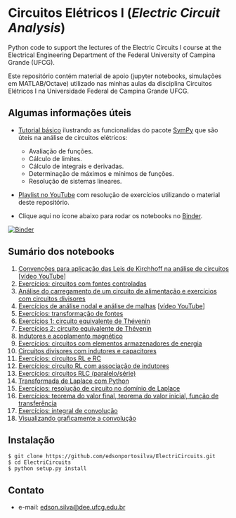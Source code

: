 # Circuitos Elétricos I (*Electric Circuit Analysis*)
Python code to support the lectures of the Electric Circuits I course at the Electrical Engineering Department of the Federal University of Campina Grande (UFCG).

Este repositório contém material de apoio (jupyter notebooks, simulações em MATLAB/Octave) utilizado nas minhas aulas da disciplina Circuitos Elétricos I na Universidade Federal de Campina Grande UFCG. 

## Algumas informações úteis
* [Tutorial básico](https://github.com/edsonportosilva/ElectricCircuits/blob/master/Jupyter%20notebooks/Tutorial%20Sympy%20-%20Python%20para%20Circuitos%20Eletricos%20I%20.ipynb) ilustrando as funcionalidas do pacote [SymPy](https://www.sympy.org/pt/index.html) que são úteis na análise de circuitos elétricos:
  * Avaliação de funções.
  * Cálculo de limites.
  * Cálculo de integrais e derivadas.
  * Determinação de máximos e mínimos de funções.
  * Resolução de sistemas lineares.

* [Playlist no YouTube](https://www.youtube.com/playlist?list=PLCdbPtPv2u2qrtZAyDACc0v0fOb3j9pWD) com resolução de exercícios utilizando o material deste repositório.
* Clique aqui no ícone abaixo para rodar os notebooks no [Binder](https://mybinder.org/).

[![Binder](https://mybinder.org/badge_logo.svg)](https://mybinder.org/v2/gh/edsonportosilva/ElectricCircuits/HEAD?urlpath=lab)

## Sumário dos notebooks

1. [Convenções para aplicação das Leis de Kirchhoff na análise de circuitos](https://github.com/edsonportosilva/ElectricCircuits/blob/master/Jupyter%20notebooks/Circuitos%20El%C3%A9tricos%20I%20-%20Semana%201%20-%20Conven%C3%A7%C3%B5es%20para%20aplica%C3%A7%C3%A3o%20das%20Leis%20de%20Kirchhoff.ipynb) [[vídeo YouTube](https://www.youtube.com/watch?v=wIywW9MLRxU)]
2. [Exercícios: circuitos com fontes controladas](https://github.com/edsonportosilva/ElectricCircuits/blob/master/Jupyter%20notebooks/Circuitos%20El%C3%A9tricos%20I%20-%20Semana%202.1%20-%20Exerc%C3%ADcios%20com%20fontes%20controladas%20.ipynb)
3. [Análise do carregamento de um circuito de alimentação e exercícios com circuitos divisores](https://github.com/edsonportosilva/ElectricCircuits/blob/master/Jupyter%20notebooks/Circuitos%20El%C3%A9tricos%20I%20-%20Semana%202.2%20-%20Circuitos%20divisores.ipynb)
4. [Exercícios de análise nodal e análise de malhas](https://github.com/edsonportosilva/ElectricCircuits/blob/master/Jupyter%20notebooks/Circuitos%20El%C3%A9tricos%20I%20-%20Semana%203%20-%20An%C3%A1lise%20nodal%20e%20an%C3%A1lise%20de%20malhas%20(tens%C3%B5es%20de%20n%C3%B3%20e%20correntes%20de%20malha).ipynb) [[vídeo YouTube](https://www.youtube.com/watch?v=XjCG_wkyN98)]
5. [Exercícios: transformação de fontes](https://github.com/edsonportosilva/ElectricCircuits/blob/master/Jupyter%20notebooks/Circuitos%20El%C3%A9tricos%20I%20-%20Semana%204.1%20-%20Transforma%C3%A7%C3%B5es%20de%20fontes.ipynb)
6. [Exercícios 1: circuito equivalente de Thévenin](https://github.com/edsonportosilva/ElectricCircuits/blob/master/Jupyter%20notebooks/Circuitos%20El%C3%A9tricos%20I%20-%20Semana%204.2%20-%20Circuito%20equivalente%20de%20Th%C3%A9venin.ipynb)
7. [Exercícios 2: circuito equivalente de Thévenin](https://github.com/edsonportosilva/ElectricCircuits/blob/master/Jupyter%20notebooks/Circuitos%20El%C3%A9tricos%20I%20-%20Semana%205%20-%20Exerc%C3%ADcio%20circuito%20equivalente%20de%20Th%C3%A9venin.ipynb)
8. [Indutores e acoplamento magnético](https://github.com/edsonportosilva/ElectricCircuits/blob/master/Jupyter%20notebooks/Circuitos%20El%C3%A9tricos%20I%20-%20Semana%206.1%20-%20Indutores%20e%20acoplamento%20magn%C3%A9tico.ipynb)
9. [Exercícios: circuitos com elementos armazenadores de energia](https://github.com/edsonportosilva/ElectricCircuits/blob/master/Jupyter%20notebooks/Circuitos%20El%C3%A9tricos%20I%20-%20Semana%206.2%20-%20Armazenamento%20de%20energia.ipynb)
10. [Circuitos divisores com indutores e capacitores](https://github.com/edsonportosilva/ElectricCircuits/blob/master/Jupyter%20notebooks/Circuitos%20El%C3%A9tricos%20I%20-%20Semana%207.1%20-%20Divisores%20de%20tens%C3%A3o%20e%20corrente%20com%20indutores%20e%20capacitores.ipynb)
11. [Exercícios: circuitos RL e RC](https://github.com/edsonportosilva/ElectricCircuits/blob/master/Jupyter%20notebooks/Circuitos%20El%C3%A9tricos%20I%20-%20Semana%208.1%20-%20Circuitos%20RL%20e%20RC%20de%20primeira%20ordem.ipynb)
12. [Exercícios: circuito RL com associação de indutores](https://github.com/edsonportosilva/ElectricCircuits/blob/master/Jupyter%20notebooks/Circuitos%20El%C3%A9tricos%20I%20-%20Semana%2010%20-%20Exerc%C3%ADcio%20circuito%20RL%20equivalente.ipynb)
13. [Exercícios: circuitos RLC (paralelo/série)](https://github.com/edsonportosilva/ElectricCircuits/blob/master/Jupyter%20notebooks/Circuitos%20El%C3%A9tricos%20I%20-%20Semana%208.2%20-%20Circuitos%20RLC%20de%20segunda%20ordem.ipynb)
14. [Transformada de Laplace com Python](https://github.com/edsonportosilva/ElectricCircuits/blob/master/Jupyter%20notebooks/Circuitos%20El%C3%A9tricos%20I%20-%20Semana%2011.1%20-%20A%20transformada%20de%20Laplace.ipynb)
15. [Exercícios: resolução de circuito no domínio de Laplace](https://github.com/edsonportosilva/ElectricCircuits/blob/master/Jupyter%20notebooks/Circuitos%20El%C3%A9tricos%20I%20-%20Semana%2011.2%20-%20An%C3%A1lise%20de%20circuitos%20no%20dom%C3%ADnio%20de%20Laplace.ipynb)
16. [Exercícios: teorema do valor final, teorema do valor inicial, função de transferência](https://github.com/edsonportosilva/ElectricCircuits/blob/master/Jupyter%20notebooks/Circuitos%20El%C3%A9tricos%20I%20-%20Semana%2012.1%20-%20Exerc%C3%ADcios%20com%20fun%C3%A7%C3%A3o%20de%20transfer%C3%AAncia%20e%20integral%20de%20convolu%C3%A7%C3%A3o.ipynb)
17. [Exercícios: integral de convolução](https://github.com/edsonportosilva/ElectricCircuits/blob/master/Jupyter%20notebooks/Circuitos%20El%C3%A9tricos%20I%20-%20Semana%2012.2%20-%20Integral%20de%20convolu%C3%A7%C3%A3o.ipynb)
18. [Visualizando graficamente a convolução](https://github.com/edsonportosilva/ElectricCircuits/blob/master/Jupyter%20notebooks/Visualize%20convolution.ipynb)
## Instalação
```
$ git clone https://github.com/edsonportosilva/ElectriCircuits.git
$ cd ElectriCircuits
$ python setup.py install
```
## Contato
* e-mail: edson.silva@dee.ufcg.edu.br
